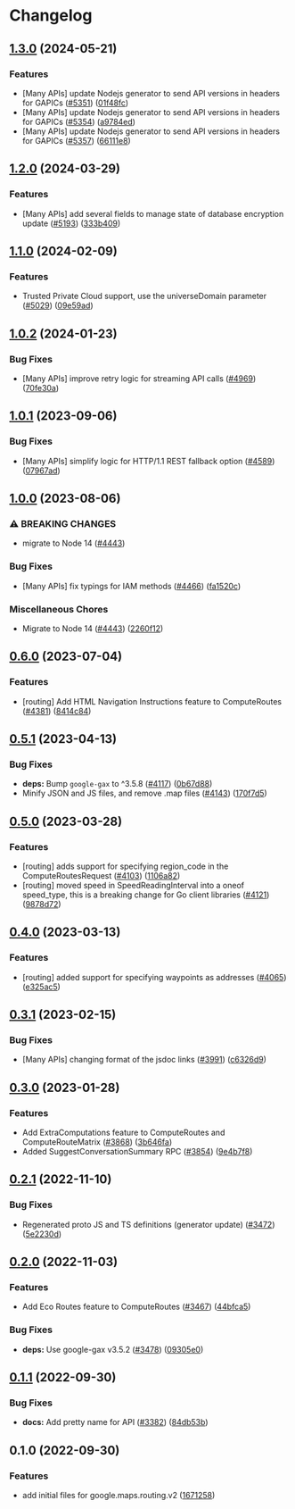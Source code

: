 # Changelog

## [1.3.0](https://github.com/googleapis/google-cloud-node/compare/routing-v1.2.0...routing-v1.3.0) (2024-05-21)


### Features

* [Many APIs] update Nodejs generator to send API versions in headers for GAPICs ([#5351](https://github.com/googleapis/google-cloud-node/issues/5351)) ([01f48fc](https://github.com/googleapis/google-cloud-node/commit/01f48fce63ec4ddf801d59ee2b8c0db9f6fb8372))
* [Many APIs] update Nodejs generator to send API versions in headers for GAPICs ([#5354](https://github.com/googleapis/google-cloud-node/issues/5354)) ([a9784ed](https://github.com/googleapis/google-cloud-node/commit/a9784ed3db6ee96d171762308bbbcd57390b6866))
* [Many APIs] update Nodejs generator to send API versions in headers for GAPICs ([#5357](https://github.com/googleapis/google-cloud-node/issues/5357)) ([66111e8](https://github.com/googleapis/google-cloud-node/commit/66111e8d285a2357bc477004d1880b70934a60d2))

## [1.2.0](https://github.com/googleapis/google-cloud-node/compare/routing-v1.1.0...routing-v1.2.0) (2024-03-29)


### Features

* [Many APIs] add several fields to manage state of database encryption update ([#5193](https://github.com/googleapis/google-cloud-node/issues/5193)) ([333b409](https://github.com/googleapis/google-cloud-node/commit/333b40951a255ecfab249bd6e7ace5877270ec85))

## [1.1.0](https://github.com/googleapis/google-cloud-node/compare/routing-v1.0.2...routing-v1.1.0) (2024-02-09)


### Features

* Trusted Private Cloud support, use the universeDomain parameter  ([#5029](https://github.com/googleapis/google-cloud-node/issues/5029)) ([09e59ad](https://github.com/googleapis/google-cloud-node/commit/09e59ad6e34001a33d01894ccd5a0643f1a84883))

## [1.0.2](https://github.com/googleapis/google-cloud-node/compare/routing-v1.0.1...routing-v1.0.2) (2024-01-23)


### Bug Fixes

* [Many APIs] improve retry logic for streaming API calls ([#4969](https://github.com/googleapis/google-cloud-node/issues/4969)) ([70fe30a](https://github.com/googleapis/google-cloud-node/commit/70fe30af077ab6042822d62d31ca740dd5df55dd))

## [1.0.1](https://github.com/googleapis/google-cloud-node/compare/routing-v1.0.0...routing-v1.0.1) (2023-09-06)


### Bug Fixes

* [Many APIs] simplify logic for HTTP/1.1 REST fallback option ([#4589](https://github.com/googleapis/google-cloud-node/issues/4589)) ([07967ad](https://github.com/googleapis/google-cloud-node/commit/07967add1b5fc28b548cf74721b595ea0ba90d5b))

## [1.0.0](https://github.com/googleapis/google-cloud-node/compare/routing-v0.6.0...routing-v1.0.0) (2023-08-06)


### ⚠ BREAKING CHANGES

* migrate to Node 14 ([#4443](https://github.com/googleapis/google-cloud-node/issues/4443))

### Bug Fixes

* [Many APIs] fix typings for IAM methods ([#4466](https://github.com/googleapis/google-cloud-node/issues/4466)) ([fa1520c](https://github.com/googleapis/google-cloud-node/commit/fa1520c3eb526efd3523d9cea349ed31683d5889))


### Miscellaneous Chores

* Migrate to Node 14 ([#4443](https://github.com/googleapis/google-cloud-node/issues/4443)) ([2260f12](https://github.com/googleapis/google-cloud-node/commit/2260f12543d171bda95345e53475f5f0fdc45770))

## [0.6.0](https://github.com/googleapis/google-cloud-node/compare/routing-v0.5.1...routing-v0.6.0) (2023-07-04)


### Features

* [routing] Add HTML Navigation Instructions feature to ComputeRoutes ([#4381](https://github.com/googleapis/google-cloud-node/issues/4381)) ([8414c84](https://github.com/googleapis/google-cloud-node/commit/8414c8458133ecc654d25eeb8b0b90c4dac9ff04))

## [0.5.1](https://github.com/googleapis/google-cloud-node/compare/routing-v0.5.0...routing-v0.5.1) (2023-04-13)


### Bug Fixes

* **deps:** Bump `google-gax` to ^3.5.8 ([#4117](https://github.com/googleapis/google-cloud-node/issues/4117)) ([0b67d88](https://github.com/googleapis/google-cloud-node/commit/0b67d883963643ce1b4f6d2ccd3e8d37adf6e029))
* Minify JSON and JS files, and remove .map files ([#4143](https://github.com/googleapis/google-cloud-node/issues/4143)) ([170f7d5](https://github.com/googleapis/google-cloud-node/commit/170f7d57b8fd344d182a8e758867b8124722eebc))

## [0.5.0](https://github.com/googleapis/google-cloud-node/compare/routing-v0.4.0...routing-v0.5.0) (2023-03-28)


### Features

* [routing] adds support for specifying region_code in the ComputeRoutesRequest ([#4103](https://github.com/googleapis/google-cloud-node/issues/4103)) ([1106a82](https://github.com/googleapis/google-cloud-node/commit/1106a824dbddc7296f069a0a3e063b0ec9fc914f))
* [routing] moved speed in SpeedReadingInterval into a oneof speed_type, this is a breaking change for Go client libraries ([#4121](https://github.com/googleapis/google-cloud-node/issues/4121)) ([9878d72](https://github.com/googleapis/google-cloud-node/commit/9878d722f634f356590014ea8f2f035bb1b134db))

## [0.4.0](https://github.com/googleapis/google-cloud-node/compare/routing-v0.3.1...routing-v0.4.0) (2023-03-13)


### Features

* [routing] added support for specifying waypoints as addresses ([#4065](https://github.com/googleapis/google-cloud-node/issues/4065)) ([e325ac5](https://github.com/googleapis/google-cloud-node/commit/e325ac51cf2550cc9d9dba6a8145d4affe766930))

## [0.3.1](https://github.com/googleapis/google-cloud-node/compare/routing-v0.3.0...routing-v0.3.1) (2023-02-15)


### Bug Fixes

* [Many APIs] changing format of the jsdoc links ([#3991](https://github.com/googleapis/google-cloud-node/issues/3991)) ([c6326d9](https://github.com/googleapis/google-cloud-node/commit/c6326d90abb9b649b25052e4afe7b3eb0f65bcb4))

## [0.3.0](https://github.com/googleapis/google-cloud-node/compare/routing-v0.2.1...routing-v0.3.0) (2023-01-28)


### Features

* Add ExtraComputations feature to ComputeRoutes and ComputeRouteMatrix ([#3868](https://github.com/googleapis/google-cloud-node/issues/3868)) ([3b646fa](https://github.com/googleapis/google-cloud-node/commit/3b646fabd5aa4f29a176817d5ed6a23de9583ccb))
* Added SuggestConversationSummary RPC ([#3854](https://github.com/googleapis/google-cloud-node/issues/3854)) ([9e4b7f8](https://github.com/googleapis/google-cloud-node/commit/9e4b7f8d27dbb1ac011267f9b96ce90d2ff7a74b))

## [0.2.1](https://github.com/googleapis/google-cloud-node/compare/routing-v0.2.0...routing-v0.2.1) (2022-11-10)


### Bug Fixes

* Regenerated proto JS and TS definitions (generator update) ([#3472](https://github.com/googleapis/google-cloud-node/issues/3472)) ([5e2230d](https://github.com/googleapis/google-cloud-node/commit/5e2230dfc4302bb2ac9628ff4200eb46509e103d))

## [0.2.0](https://github.com/googleapis/google-cloud-node/compare/routing-v0.1.1...routing-v0.2.0) (2022-11-03)


### Features

* Add Eco Routes feature to ComputeRoutes ([#3467](https://github.com/googleapis/google-cloud-node/issues/3467)) ([44bfca5](https://github.com/googleapis/google-cloud-node/commit/44bfca543e2663c0bbc956dafbd5f9eaea61818f))


### Bug Fixes

* **deps:** Use google-gax v3.5.2 ([#3478](https://github.com/googleapis/google-cloud-node/issues/3478)) ([09305e0](https://github.com/googleapis/google-cloud-node/commit/09305e06548b89dc17bb3d3167e2d1e69588caa4))

## [0.1.1](https://github.com/googleapis/google-cloud-node/compare/routing-v0.1.0...routing-v0.1.1) (2022-09-30)


### Bug Fixes

* **docs:** Add pretty name for API ([#3382](https://github.com/googleapis/google-cloud-node/issues/3382)) ([84db53b](https://github.com/googleapis/google-cloud-node/commit/84db53b4843df2511fee9da794b5429bd40b214d))

## 0.1.0 (2022-09-30)


### Features

* add initial files for google.maps.routing.v2 ([1671258](https://github.com/googleapis/google-cloud-node/commit/1671258fe7d2ad326ed105107d788fb3c295fb3b))
